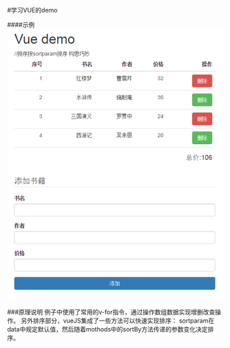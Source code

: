 #学习VUE的demo

####示例
![](pic.png)

###原理说明
例子中使用了常用的v-for指令，通过操作数组数据实现增删改查操作。
另外排序部分，vueJS集成了一些方法可以快速实现排序：
    <tr v-for="book in books | orderBy sortparam">
sortparam在data中规定默认值，然后随着mothods中的sortBy方法传递的参数变化决定排序。

